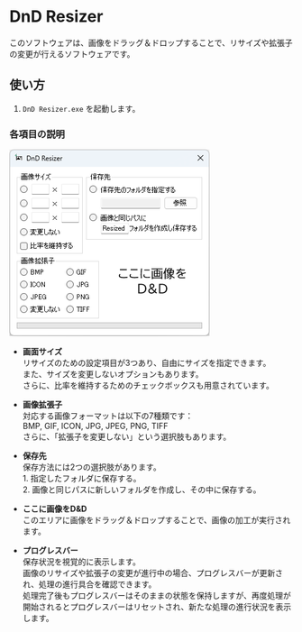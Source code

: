 # DnD Resizer

このソフトウェアは、画像をドラッグ＆ドロップすることで、リサイズや拡張子の変更が行えるソフトウェアです。

## 使い方

1. `DnD Resizer.exe` を起動します。

### 各項目の説明
![DnD Resizer UI](https://github.com/Kukiyomenai/Release-DnD_Resizer/blob/main/README/image1.png)

- **画面サイズ**  
  リサイズのための設定項目が3つあり、自由にサイズを指定できます。  
  また、サイズを変更しないオプションもあります。  
  さらに、比率を維持するためのチェックボックスも用意されています。

- **画像拡張子**  
  対応する画像フォーマットは以下の7種類です：  
  BMP, GIF, ICON, JPG, JPEG, PNG, TIFF  
  さらに、「拡張子を変更しない」という選択肢もあります。

- **保存先**  
  保存方法には2つの選択肢があります。  
  1\. 指定したフォルダに保存する。  
  2\. 画像と同じパスに新しいフォルダを作成し、その中に保存する。

- **ここに画像をD&D**  
  このエリアに画像をドラッグ＆ドロップすることで、画像の加工が実行されます。

- **プログレスバー**  
  保存状況を視覚的に表示します。  
  画像のリサイズや拡張子の変更が進行中の場合、プログレスバーが更新され、処理の進行具合を確認できます。  
  処理完了後もプログレスバーはそのままの状態を保持しますが、再度処理が開始されるとプログレスバーはリセットされ、新たな処理の進行状況を表示します。
